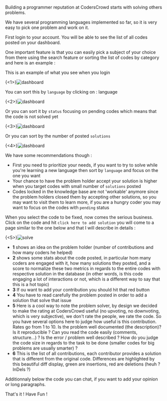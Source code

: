 Building a programmer reputation at CodersCrowd starts with solving others problems.

We have several programming languages implemented so far, so it is very easy to pick one problem and work on it.

First login to your account. You will be able to see the list of all codes posted on your dashboard.

One important feature is that you can easily pick a subject of your choice from there using the search feature or sorting the list of codes by category and here is an example :

This is an example of what you see when you login 

{<1>}![dashboard](http://coderscrowd.com/blog/images/dash2.png)

You can sort this by `language` by clicking on : language

{<2>}![dashboard](http://coderscrowd.com/blog/images/dash3.png)

Or you can sort it by `status` focusing on pending codes which means that the code is not solved yet

{<3>}![dashboard](http://coderscrowd.com/blog/images/dash4.png)

Or you can sort by the number of posted `solutions` 

{<4>}![dashboard](http://coderscrowd.com/blog/images/dash5.png)

We have some recommendations though :

* First you need to prioritize your needs, if you want to try to solve while you're learning a new language then sort by `language` and focus on the one you want 
* Your chance to have the problem holder accept your solution is higher when you target codes with small number of `solutions` posted
* Codes locked in the knowledge base are not 'workable' anymore since the problem holders closed them by accepting other solutions, so you may want to visit them to learn more, if you are a hungry coder you may want to focus on the codes with `pending` status 

When you select the code to be fixed, now comes the serious business. Click on the code and hit `click here to add solution` you will come to a page similar to the one below and that I will describe in details :

{<5>}![solve](http://coderscrowd.com/blog/images/solve.png)


* **1** shows an idea on the problem holder (number of contributions and how many coders he helped)  
* **2** shows some stats about the code posted, in particular hom many coders are engaged with it, how many solutions they posted, and a score to normalize these two metrics in regards to the entire codes with respective solution in the database (in other words, is this code engaging a lot of interactions or not, which is a different way to say that this is a hot topic)  
* **3** If ou want to add your contribution you should hit that red button  
* **4** You have to read carefully the problem posted in order to add a solution that solve that issue  
* **5** Here is a cool way to note the problem solver, by design we decided to make the rating at CodersCrowd useful (no upvoting, no downvoting, which is very subjective), we don't rate the people, we rate the code. So you have several options here to judge how useful is this contribution. Rates go from 1 to 10. Is the problem well documented (the description)? Is it reproducible ? Can you read the code easily (comments, structure...) ? Is the error / problem well described ? How do you judge the code size in regards to the task to be done (smaller codes for big problems are usually smarter) ?  
* **6** This is the list of all contributions, each contributor provides a solution that is different from the original code. Differences are highlighted by this beautiful diff display, green are insertions, red are deletions (heuh ? InDels ?)

Additionnaly below the code you can chat, if you want to add your opinion or long paragraphs.

That's it ! Have Fun !



